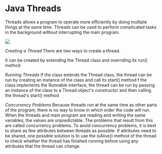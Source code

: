 # Java Threads

Threads allows a program to operate more efficiently by doing multiple things at the same time.
Threads can be used to perform complicated tasks in the background without interrupting the main program.

![](https://media.geeksforgeeks.org/wp-content/uploads/main-thread-in-java.jpeg)

*Creating a Thread*
There are two ways to create a thread.

It can be created by extending the Thread class and overriding its run() method

*Running Threads*
If the class extends the Thread class, the thread can be run by creating an instance of the class and call its start() method
f the class implements the Runnable interface, the thread can be run by passing an instance of the class to a Thread object's constructor and then calling the thread's start() method

*Concurrency Problems*
Because threads run at the same time as other parts of the program, there is no way to know in which order the code will run. When the threads and main program are reading and writing the same variables, the values are unpredictable. 
The problems that result from this are called concurrency problems.
To avoid concurrency problems, it is best to share as few attributes between threads as possible. 
If attributes need to be shared, one possible solution is to use the isAlive() method of the thread to check whether the thread has finished running before using any attributes that the thread can change.

